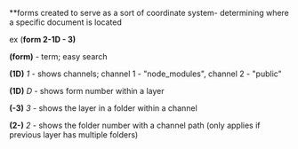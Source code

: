 **forms created to serve as a sort of coordinate system- determining where a specific document is located

ex (**form 2-1D - 3)**

**(form)** - term; easy search

**(1D)** *1* - shows channels; channel 1 - "node_modules", channel 2 - "public"

**(1D)** *D* - shows form number within a layer

**(-3)** *3* - shows the layer in a folder within a channel

**(2-)** *2* - shows the folder number with a channel path (only applies if previous layer has multiple folders)
